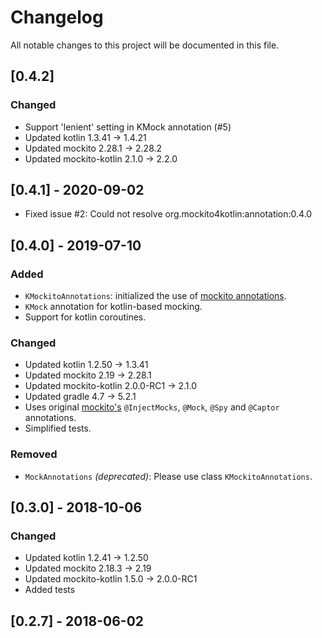 # Changelog
All notable changes to this project will be documented in this file.

## [0.4.2]
### Changed
* Support 'lenient' setting in KMock annotation (#5)
* Updated kotlin 1.3.41 -> 1.4.21
* Updated mockito 2.28.1 -> 2.28.2
* Updated mockito-kotlin 2.1.0 -> 2.2.0

## [0.4.1] - 2020-09-02
* Fixed issue #2: Could not resolve org.mockito4kotlin:annotation:0.4.0

## [0.4.0] - 2019-07-10
### Added
* `KMockitoAnnotations`: initialized the use of [mockito annotations](https://static.javadoc.io/org.mockito/mockito-core/2.28.1/org/mockito/MockitoAnnotations.html).
* `KMock` annotation for kotlin-based mocking.
* Support for kotlin coroutines.

### Changed
* Updated kotlin 1.2.50 -> 1.3.41
* Updated mockito 2.19 -> 2.28.1
* Updated mockito-kotlin 2.0.0-RC1 -> 2.1.0
* Updated gradle 4.7 -> 5.2.1
* Uses original [mockito's](https://static.javadoc.io/org.mockito/mockito-core/2.28.1/org/mockito/Mockito.html) `@InjectMocks`, `@Mock`, `@Spy` and `@Captor` annotations.
* Simplified tests.

### Removed
* `MockAnnotations` _(deprecated)_: Please use class `KMockitoAnnotations`.

## [0.3.0] - 2018-10-06
### Changed
* Updated kotlin 1.2.41 -> 1.2.50
* Updated mockito 2.18.3 -> 2.19
* Updated mockito-kotlin 1.5.0 -> 2.0.0-RC1
* Added tests

## [0.2.7] - 2018-06-02
